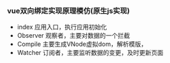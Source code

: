 ### vue双向绑定实现原理模仿(原生js实现)
- index 应用入口，执行应用初始化
- Observer 观察者，主要对数据的一个拦截
- Compile 主要生成VNode虚拟dom，解析模版，
- Watcher 订阅者，主要监听数据的变更，及时更新页面